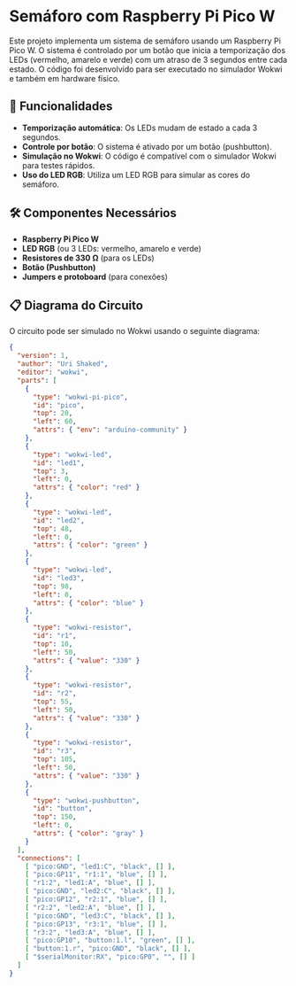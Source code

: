 # Semáforo com Raspberry Pi Pico W

Este projeto implementa um sistema de semáforo usando um Raspberry Pi Pico W. O sistema é controlado por um botão que inicia a temporização dos LEDs (vermelho, amarelo e verde) com um atraso de 3 segundos entre cada estado. O código foi desenvolvido para ser executado no simulador Wokwi e também em hardware físico.

## 🚦 Funcionalidades

- **Temporização automática**: Os LEDs mudam de estado a cada 3 segundos.
- **Controle por botão**: O sistema é ativado por um botão (pushbutton).
- **Simulação no Wokwi**: O código é compatível com o simulador Wokwi para testes rápidos.
- **Uso do LED RGB**: Utiliza um LED RGB para simular as cores do semáforo.

## 🛠️ Componentes Necessários

- **Raspberry Pi Pico W**
- **LED RGB** (ou 3 LEDs: vermelho, amarelo e verde)
- **Resistores de 330 Ω** (para os LEDs)
- **Botão (Pushbutton)**
- **Jumpers e protoboard** (para conexões)

## 📋 Diagrama do Circuito

O circuito pode ser simulado no Wokwi usando o seguinte diagrama:

```json
{
  "version": 1,
  "author": "Uri Shaked",
  "editor": "wokwi",
  "parts": [
    {
      "type": "wokwi-pi-pico",
      "id": "pico",
      "top": 20,
      "left": 60,
      "attrs": { "env": "arduino-community" }
    },
    {
      "type": "wokwi-led",
      "id": "led1",
      "top": 3,
      "left": 0,
      "attrs": { "color": "red" }
    },
    {
      "type": "wokwi-led",
      "id": "led2",
      "top": 48,
      "left": 0,
      "attrs": { "color": "green" }
    },
    {
      "type": "wokwi-led",
      "id": "led3",
      "top": 98,
      "left": 0,
      "attrs": { "color": "blue" }
    },
    {
      "type": "wokwi-resistor",
      "id": "r1",
      "top": 10,
      "left": 50,
      "attrs": { "value": "330" }
    },
    {
      "type": "wokwi-resistor",
      "id": "r2",
      "top": 55,
      "left": 50,
      "attrs": { "value": "330" }
    },
    {
      "type": "wokwi-resistor",
      "id": "r3",
      "top": 105,
      "left": 50,
      "attrs": { "value": "330" }
    },
    {
      "type": "wokwi-pushbutton",
      "id": "button",
      "top": 150,
      "left": 0,
      "attrs": { "color": "gray" }
    }
  ],
  "connections": [
    [ "pico:GND", "led1:C", "black", [] ],
    [ "pico:GP11", "r1:1", "blue", [] ],
    [ "r1:2", "led1:A", "blue", [] ],
    [ "pico:GND", "led2:C", "black", [] ],
    [ "pico:GP12", "r2:1", "blue", [] ],
    [ "r2:2", "led2:A", "blue", [] ],
    [ "pico:GND", "led3:C", "black", [] ],
    [ "pico:GP13", "r3:1", "blue", [] ],
    [ "r3:2", "led3:A", "blue", [] ],
    [ "pico:GP10", "button:1.l", "green", [] ],
    [ "button:1.r", "pico:GND", "black", [] ],
    [ "$serialMonitor:RX", "pico:GP0", "", [] ]
  ]
}
